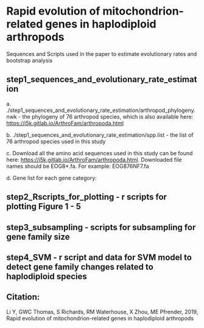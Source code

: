 # Rapid evolution of mitochondrion-related genes in haplodiploid arthropods

Sequences and Scripts used in the paper to estimate evolutionary rates and bootstrap analysis


## step1_sequences_and_evolutionary_rate_estimation

a. ./step1_sequences_and_evolutionary_rate_estimation/arthropod_phylogeny.nwk - the phylogeny of 76 arthropod species, which is also available here: https://i5k.gitlab.io/ArthroFam/arthropoda.html

b. ./step1_sequences_and_evolutionary_rate_estimation/spp.list - the list of 76 arthropod species used in this study

c. Download all the amino acid sequences used in this study can be found here: https://i5k.gitlab.io/ArthroFam/arthropoda.html. Downloaded file names should be EOG8\*.fa. For example: EOG876NF7.fa

d. Gene list for each gene category: 

## step2_Rscripts_for_plotting - r scripts for plotting Figure 1 - 5

## step3_subsampling - scripts for subsampling for gene family size

## step4_SVM - r script and data for SVM model to detect gene family changes related to haplodiploid species

## Citation: 
Li Y, GWC Thomas, S Richards, RM Waterhouse, X Zhou, ME Pfrender, 2019, Rapid evolution of mitochondrion-related genes in haplodiploid arthropods
